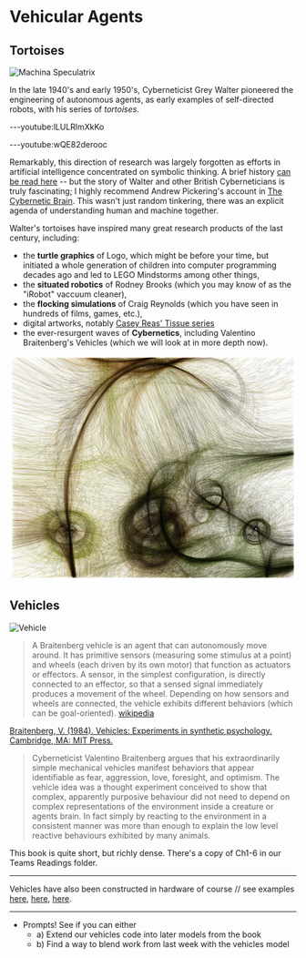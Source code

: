 
# Vehicular Agents

## Tortoises

![Machina Speculatrix](http://www.rutherfordjournal.org/images/020101-05.jpg) 

In the late 1940's and early 1950's, Cyberneticist Grey Walter pioneered the engineering of autonomous agents, as early examples of self-directed robots, with his series of *tortoises*. 

---youtube:lLULRlmXkKo

---youtube:wQE82derooc

Remarkably, this direction of research was largely forgotten as efforts in artificial intelligence concentrated on symbolic thinking. A brief history [can be read here](http://www.rutherfordjournal.org/article020101.html) -- but the story of Walter and other British Cyberneticians is truly fascinating; I highly recommend Andrew Pickering's account in [The Cybernetic Brain](http://press.uchicago.edu/ucp/books/book/chicago/C/bo8169881.html). This wasn't just random tinkering, there was an explicit agenda of understanding human and machine together.

Walter's tortoises have inspired many great research products of the last century, including:

- the **turtle graphics** of Logo, which might be before your time, but initiated a whole generation of children into computer programming decades ago and led to LEGO Mindstorms among other things,
- the **situated robotics** of Rodney Brooks (which you may know of as the "iRobot" vaccuum cleaner), 
- the **flocking simulations** of Craig Reynolds (which you have seen in hundreds of films, games, etc.), 
- digital artworks, notably [Casey Reas' Tissue series](https://reas.com/tissue_p/)
- the ever-resurgent waves of **Cybernetics**, including Valentino Braitenberg's Vehicles (which we will look at in more depth now).

![](img/reas_tissue_p_13.jpg)


## Vehicles

![Vehicle](http://www.ini.uzh.ch/~conradt/research/BraitenbergVehicle/Braitenberg%20Vehikels_files/BVinh.jpg)

> A Braitenberg vehicle is an agent that can autonomously move around. It has primitive sensors (measuring some stimulus at a point) and wheels (each driven by its own motor) that function as actuators or effectors. A sensor, in the simplest configuration, is directly connected to an effector, so that a sensed signal immediately produces a movement of the wheel. Depending on how sensors and wheels are connected, the vehicle exhibits different behaviors (which can be goal-oriented).  [wikipedia](http://en.wikipedia.org/wiki/Braitenberg_vehicle)

[Braitenberg, V. (1984). Vehicles: Experiments in synthetic psychology. Cambridge, MA: MIT Press.](https://mitpress.mit.edu/books/vehicles)

> Cyberneticist Valentino Braitenberg argues that his extraordinarily simple mechanical vehicles manifest behaviors that appear identifiable as fear, aggression, love, foresight, and optimism. The vehicle idea was a thought experiment conceived to show that complex, apparently purposive behaviour did not need to depend on complex representations of the environment inside a creature or agents brain. In fact simply by reacting to the environment in a consistent manner was more than enough to explain the low level reactive behaviours exhibited by many animals.

This book is quite short, but richly dense. There's a copy of Ch1-6 in our Teams Readings folder.

---




Vehicles have also been constructed in hardware of course // see examples [here](http://www.ini.uzh.ch/~conradt/research/BraitenbergVehicle/), [here](http://blog.electricbricks.com/en/2010/05/vehiculos-braitenberg-nxt-g/), [here](http://tinkerlog.com/2009/06/07/mini-braitenberg-vehicle/).

<!--

From pesudo-code to [vehicles 2 & 3](https://codepen.io/grrrwaaa/pen/wvwRGyW):

<p class="codepen" data-height="300" data-theme-id="18447" data-default-tab="js,result" data-user="grrrwaaa" data-slug-hash="yLBmyNM" data-preview="true" style="height: 300px; box-sizing: border-box; display: flex; align-items: center; justify-content: center; border: 2px solid; margin: 1em 0; padding: 1em;" data-pen-title="week 4 - vehicle 2 and 3: cowardly and aggressive, liking &amp;amp; exploring">
<span>See the Pen <a href="https://codepen.io/grrrwaaa/pen/yLBmyNM">
week 4 - vehicle 2 and 3: cowardly and aggressive, liking &amp; exploring</a> by Graham (<a href="https://codepen.io/grrrwaaa">@grrrwaaa</a>)
on <a href="https://codepen.io">CodePen</a>.</span>
</p>

<p class="codepen" data-height="319" data-theme-id="18447" data-default-tab="js,result" data-user="grrrwaaa" data-slug-hash="wvwRGyW" data-preview="true" style="height: 319px; box-sizing: border-box; display: flex; align-items: center; justify-content: center; border: 2px solid; margin: 1em 0; padding: 1em;" data-pen-title="Vehicles">
	<span>See the Pen <a href="https://codepen.io/grrrwaaa/pen/wvwRGyW">
	Vehicles</a> by Graham (<a href="https://codepen.io/grrrwaaa">@grrrwaaa</a>)
	on <a href="https://codepen.io">CodePen</a>.</span></p>

-->

---

- Prompts! See if you can either 
	- a) Extend our vehicles code into later models from the book
	- b) Find a way to blend work from last week with the vehicles model